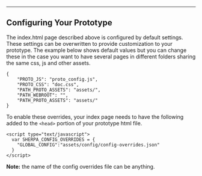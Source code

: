  ---------------------
Configuring Your Prototype
------------

The index.html page described above is configured by default settings. These settings can be overwritten to provide customization to your prototype. The example below shows default values but you can change these in the case you want to have several pages in different folders sharing the same css, js and other assets.

    {
        "PROTO_JS": "proto_config.js",
        "PROTO_CSS": "doc.css",
        "PATH_PROTO_ASSETS": "assets/",
        "PATH_WEBROOT": "",
        "PATH_PROTO_ASSETS": "assets/"
    }

  
To enable these overrides, your index page needs to have the following added to the `<head>` portion of your prototype html file.

    <script type="text/javascript">
      var SHERPA_CONFIG_OVERRIDES = {
      	"GLOBAL_CONFIG":"assets/config/config-overrides.json"
      }
    </script>
    
**Note:** the name of the config overrides file can be anything.
